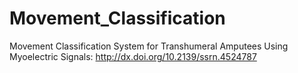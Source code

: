 # Movement_Classification
Movement Classification System for Transhumeral Amputees Using Myoelectric Signals: http://dx.doi.org/10.2139/ssrn.4524787
